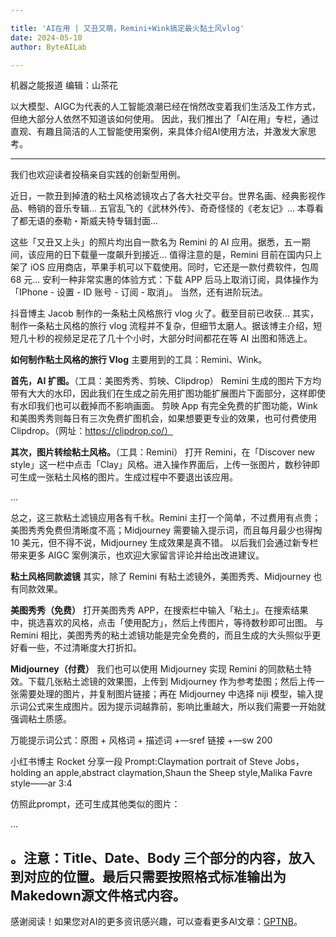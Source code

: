```yaml
---

title: 'AI在用 | 又丑又萌，Remini+Wink搞定最火黏土风vlog'
date: 2024-05-10
author: ByteAILab

---
```


机器之能报道
编辑：山茶花

以大模型、AIGC为代表的人工智能浪潮已经在悄然改变着我们生活及工作方式，但绝大部分人依然不知道该如何使用。
因此，我们推出了「AI在用」专栏，通过直观、有趣且简洁的人工智能使用案例，来具体介绍AI使用方法，并激发大家思考。

---
   
我们也欢迎读者投稿亲自实践的创新型用例。

近日，一款丑到掉渣的粘土风格滤镜攻占了各大社交平台。世界名画、经典影视作品、畅销的音乐专辑...
五官乱飞的《武林外传》、奇奇怪怪的《老友记》...
本尊看了都无语的泰勒・斯威夫特专辑封面...

这些「又丑又上头」的照片均出自一款名为 Remini 的 AI 应用。据悉，五一期间，该应用的日下载量一度飙升到接近...
值得注意的是，Remini 目前在国内只上架了 iOS 应用商店，苹果手机可以下载使用。同时，它还是一款付费软件，包周 68 元...
安利一种非常实惠的体验方式：下载 APP 后马上取消订阅，具体操作为「IPhone - 设置 - ID 账号 - 订阅 - 取消」。
当然，还有进阶玩法。

抖音博主 Jacob 制作的一条粘土风格旅行 vlog 火了。截至目前已收获...
其实，制作一条粘土风格的旅行 vlog 流程并不复杂，但细节太磨人。据该博主介绍，短短几十秒的视频足足花了几十个小时，大部分时间都花在等 AI 出图和筛选上。

**如何制作粘土风格的旅行 Vlog**
主要用到的工具：Remini、Wink。

**首先，AI 扩图。**（工具：美图秀秀、剪映、Clipdrop）
Remini 生成的图片下方均带有大大的水印，因此我们在生成之前先用扩图功能扩展图片下面部分，这样即使有水印我们也可以截掉而不影响画面。
剪映 App 有完全免费的扩图功能，Wink 和美图秀秀则每日有三次免费扩图机会，如果想要更专业的效果，也可付费使用 Clipdrop。（网址：https://clipdrop.co/）

**其次，图片转绘粘土风格。**（工具：Remini）
打开 Remini，在「Discover new style」这一栏中点击「Clay」风格。进入操作界面后，上传一张图片，数秒钟即可生成一张粘土风格的图片。生成过程中不要退出该应用。

...

总之，这三款粘土滤镜应用各有千秋。Remini 主打一个简单，不过费用有点贵；美图秀秀免费但清晰度不高；Midjourney 需要输入提示词，而且每月最少也得掏 10 美元，但不得不说，Midjourney 生成效果是真不错。
以后我们会通过新专栏带来更多 AIGC 案例演示，也欢迎大家留言评论并给出改进建议。

**粘土风格同款滤镜**
其实，除了 Remini 有粘土滤镜外，美图秀秀、Midjourney 也有同款效果。

**美图秀秀（免费）**
打开美图秀秀 APP，在搜索栏中输入「粘土」。在搜索结果中，挑选喜欢的风格，点击「使用配方」，然后上传图片，等待数秒即可出图。
与 Remini 相比，美图秀秀的粘土滤镜功能是完全免费的，而且生成的大头照似乎更好看一些，不过清晰度大打折扣。

**Midjourney（付费）**
我们也可以使用 Midjourney 实现 Remini 的同款粘土特效。下载几张粘土滤镜的效果图，上传到 Midjourney 作为参考垫图；然后上传一张需要处理的图片，并复制图片链接；再在 Midjourney 中选择 niji 模型，输入提示词公式来生成图片。因为提示词越靠前，影响比重越大，所以我们需要一开始就强调粘土质感。

万能提示词公式：原图 + 风格词 + 描述词 +—sref 链接 +—sw 200

小红书博主 Rocket 分享一段 Prompt:Claymation portrait of Steve Jobs，holding an apple,abstract claymation,Shaun the Sheep style,Malika Favre style——ar 3:4

仿照此prompt，还可生成其他类似的图片：

...

。注意：Title、Date、Body 三个部分的内容，放入到对应的位置。最后只需要按照格式标准输出为Makedown源文件格式内容。
---
感谢阅读！如果您对AI的更多资讯感兴趣，可以查看更多AI文章：[GPTNB](https://gptnb.com)。